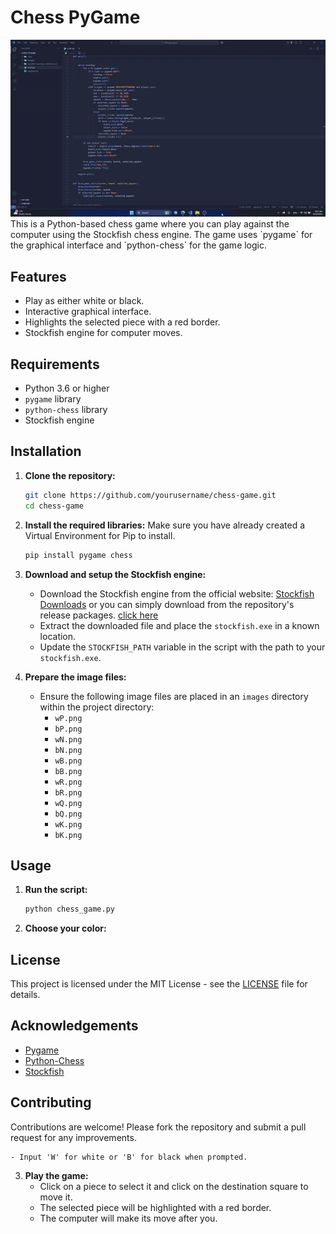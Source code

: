 # Chess PyGame

<img src="https://github.com/parsabe/FunRoot/blob/master/Chess%20py%20game/logo.gif">
This is a Python-based chess game where you can play against the computer using the Stockfish chess engine. The game uses `pygame` for the graphical interface and `python-chess` for the game logic.

## Features

- Play as either white or black.
- Interactive graphical interface.
- Highlights the selected piece with a red border.
- Stockfish engine for computer moves.

## Requirements

- Python 3.6 or higher
- `pygame` library
- `python-chess` library
- Stockfish engine

## Installation

1. **Clone the repository:**

    ```sh
    git clone https://github.com/yourusername/chess-game.git
    cd chess-game
    ```

2. **Install the required libraries:**
Make sure you have already created a Virtual Environment for Pip to install.
    ```sh
    pip install pygame chess
    ```

3. **Download and setup the Stockfish engine:**

    - Download the Stockfish engine from the official website: [Stockfish Downloads](https://stockfishchess.org/download/)
      or you can simply download from the repository's release packages. <a href="https://github.com/parsabe/FunRoot/releases/tag/stockfish-chess">click here</a> 
    - Extract the downloaded file and place the `stockfish.exe` in a known location.
    - Update the `STOCKFISH_PATH` variable in the script with the path to your `stockfish.exe`.

4. **Prepare the image files:**

    - Ensure the following image files are placed in an `images` directory within the project directory:
        - `wP.png`
        - `bP.png`
        - `wN.png`
        - `bN.png`
        - `wB.png`
        - `bB.png`
        - `wR.png`
        - `bR.png`
        - `wQ.png`
        - `bQ.png`
        - `wK.png`
        - `bK.png`

## Usage

1. **Run the script:**

    ```sh
    python chess_game.py
    ```

2. **Choose your color:**
## License

This project is licensed under the MIT License - see the [LICENSE](LICENSE) file for details.

## Acknowledgements

- [Pygame](https://www.pygame.org/)
- [Python-Chess](https://python-chess.readthedocs.io/en/latest/)
- [Stockfish](https://stockfishchess.org/)

## Contributing

Contributions are welcome! Please fork the repository and submit a pull request for any improvements.

    - Input 'W' for white or 'B' for black when prompted.

3. **Play the game:**
    - Click on a piece to select it and click on the destination square to move it.
    - The selected piece will be highlighted with a red border.
    - The computer will make its move after you.



